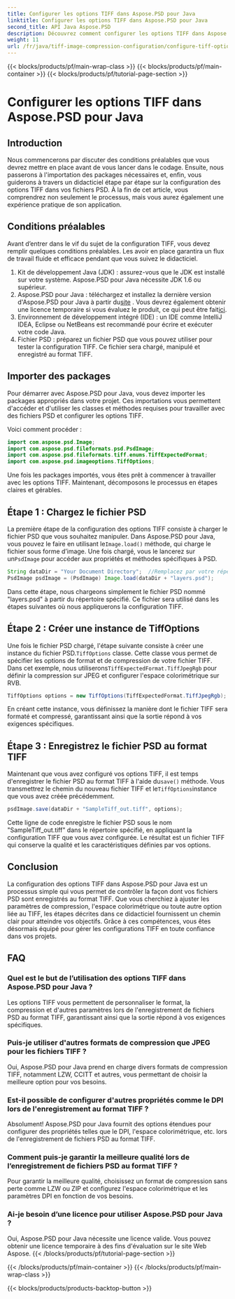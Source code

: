 ```yaml
---
title: Configurer les options TIFF dans Aspose.PSD pour Java
linktitle: Configurer les options TIFF dans Aspose.PSD pour Java
second_title: API Java Aspose.PSD
description: Découvrez comment configurer les options TIFF dans Aspose.PSD pour Java avec un guide étape par étape. Maîtrisez la manipulation des images en enregistrant les fichiers PSD au format TIFF de haute qualité.
weight: 11
url: /fr/java/tiff-image-compression-configuration/configure-tiff-options/
---
```


{{< blocks/products/pf/main-wrap-class >}}
{{< blocks/products/pf/main-container >}}
{{< blocks/products/pf/tutorial-page-section >}}

# Configurer les options TIFF dans Aspose.PSD pour Java

## Introduction

Nous commencerons par discuter des conditions préalables que vous devrez mettre en place avant de vous lancer dans le codage. Ensuite, nous passerons à l'importation des packages nécessaires et, enfin, vous guiderons à travers un didacticiel étape par étape sur la configuration des options TIFF dans vos fichiers PSD. À la fin de cet article, vous comprendrez non seulement le processus, mais vous aurez également une expérience pratique de son application.

## Conditions préalables

Avant d’entrer dans le vif du sujet de la configuration TIFF, vous devez remplir quelques conditions préalables. Les avoir en place garantira un flux de travail fluide et efficace pendant que vous suivez le didacticiel.

1. Kit de développement Java (JDK) : assurez-vous que le JDK est installé sur votre système. Aspose.PSD pour Java nécessite JDK 1.6 ou supérieur.
2.  Aspose.PSD pour Java : téléchargez et installez la dernière version d'Aspose.PSD pour Java à partir du[site](https://releases.aspose.com/psd/java/) . Vous devrez également obtenir une licence temporaire si vous évaluez le produit, ce qui peut être fait[ici](https://purchase.aspose.com/temporary-license/).
3. Environnement de développement intégré (IDE) : un IDE comme IntelliJ IDEA, Eclipse ou NetBeans est recommandé pour écrire et exécuter votre code Java.
4. Fichier PSD : préparez un fichier PSD que vous pouvez utiliser pour tester la configuration TIFF. Ce fichier sera chargé, manipulé et enregistré au format TIFF.

## Importer des packages

Pour démarrer avec Aspose.PSD pour Java, vous devez importer les packages appropriés dans votre projet. Ces importations vous permettent d'accéder et d'utiliser les classes et méthodes requises pour travailler avec des fichiers PSD et configurer les options TIFF.

Voici comment procéder :

```java
import com.aspose.psd.Image;
import com.aspose.psd.fileformats.psd.PsdImage;
import com.aspose.psd.fileformats.tiff.enums.TiffExpectedFormat;
import com.aspose.psd.imageoptions.TiffOptions;
```

Une fois les packages importés, vous êtes prêt à commencer à travailler avec les options TIFF. Maintenant, décomposons le processus en étapes claires et gérables.

## Étape 1 : Chargez le fichier PSD

 La première étape de la configuration des options TIFF consiste à charger le fichier PSD que vous souhaitez manipuler. Dans Aspose.PSD pour Java, vous pouvez le faire en utilisant le`Image.load()` méthode, qui charge le fichier sous forme d’image. Une fois chargé, vous le lancerez sur un`PsdImage` pour accéder aux propriétés et méthodes spécifiques à PSD.

```java
String dataDir = "Your Document Directory";  //Remplacez par votre répertoire de fichiers
PsdImage psdImage = (PsdImage) Image.load(dataDir + "layers.psd");
```

Dans cette étape, nous chargeons simplement le fichier PSD nommé "layers.psd" à partir du répertoire spécifié. Ce fichier sera utilisé dans les étapes suivantes où nous appliquerons la configuration TIFF.

## Étape 2 : Créer une instance de TiffOptions

 Une fois le fichier PSD chargé, l'étape suivante consiste à créer une instance du fichier PSD.`TiffOptions` classe. Cette classe vous permet de spécifier les options de format et de compression de votre fichier TIFF. Dans cet exemple, nous utiliserons`TiffExpectedFormat.TiffJpegRgb` pour définir la compression sur JPEG et configurer l'espace colorimétrique sur RVB.

```java
TiffOptions options = new TiffOptions(TiffExpectedFormat.TiffJpegRgb);
```

En créant cette instance, vous définissez la manière dont le fichier TIFF sera formaté et compressé, garantissant ainsi que la sortie répond à vos exigences spécifiques.

## Étape 3 : Enregistrez le fichier PSD au format TIFF

 Maintenant que vous avez configuré vos options TIFF, il est temps d'enregistrer le fichier PSD au format TIFF à l'aide du`save()` méthode. Vous transmettrez le chemin du nouveau fichier TIFF et le`TiffOptions`instance que vous avez créée précédemment.

```java
psdImage.save(dataDir + "SampleTiff_out.tiff", options);
```

Cette ligne de code enregistre le fichier PSD sous le nom "SampleTiff_out.tiff" dans le répertoire spécifié, en appliquant la configuration TIFF que vous avez configurée. Le résultat est un fichier TIFF qui conserve la qualité et les caractéristiques définies par vos options.

## Conclusion

La configuration des options TIFF dans Aspose.PSD pour Java est un processus simple qui vous permet de contrôler la façon dont vos fichiers PSD sont enregistrés au format TIFF. Que vous cherchiez à ajuster les paramètres de compression, l'espace colorimétrique ou toute autre option liée au TIFF, les étapes décrites dans ce didacticiel fournissent un chemin clair pour atteindre vos objectifs. Grâce à ces compétences, vous êtes désormais équipé pour gérer les configurations TIFF en toute confiance dans vos projets.

## FAQ

### Quel est le but de l’utilisation des options TIFF dans Aspose.PSD pour Java ?
Les options TIFF vous permettent de personnaliser le format, la compression et d'autres paramètres lors de l'enregistrement de fichiers PSD au format TIFF, garantissant ainsi que la sortie répond à vos exigences spécifiques.

### Puis-je utiliser d'autres formats de compression que JPEG pour les fichiers TIFF ?
Oui, Aspose.PSD pour Java prend en charge divers formats de compression TIFF, notamment LZW, CCITT et autres, vous permettant de choisir la meilleure option pour vos besoins.

### Est-il possible de configurer d'autres propriétés comme le DPI lors de l'enregistrement au format TIFF ?
Absolument! Aspose.PSD pour Java fournit des options étendues pour configurer des propriétés telles que le DPI, l'espace colorimétrique, etc. lors de l'enregistrement de fichiers PSD au format TIFF.

### Comment puis-je garantir la meilleure qualité lors de l’enregistrement de fichiers PSD au format TIFF ?
Pour garantir la meilleure qualité, choisissez un format de compression sans perte comme LZW ou ZIP et configurez l'espace colorimétrique et les paramètres DPI en fonction de vos besoins.

### Ai-je besoin d’une licence pour utiliser Aspose.PSD pour Java ?
Oui, Aspose.PSD pour Java nécessite une licence valide. Vous pouvez obtenir une licence temporaire à des fins d'évaluation sur le site Web Aspose.
{{< /blocks/products/pf/tutorial-page-section >}}

{{< /blocks/products/pf/main-container >}}
{{< /blocks/products/pf/main-wrap-class >}}

{{< blocks/products/products-backtop-button >}}
